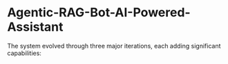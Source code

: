 # Agentic-RAG-Bot-AI-Powered-Assistant
The system evolved through three major iterations, each adding significant capabilities:
